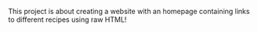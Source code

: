 This project is about creating a website with an homepage containing links to different recipes using raw HTML!